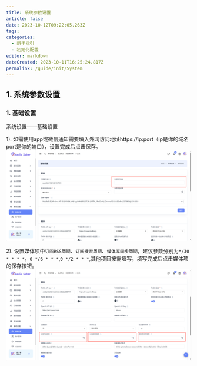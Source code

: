 ```yaml
---
title: 系统参数设置
article: false
date: 2023-10-12T09:22:05.263Z
tags:
categories: 
  - 新手指引
  - 初始化配置
editor: markdown
dateCreated: 2023-10-11T16:25:24.817Z
permalink: /guide/init/System
---
```


## 1. 系统参数设置

### 1. 基础设置

系统设置——基础设置

1). 如需使用app或微信通知需要填入外网访问地址https://ip:port（ip是你的域名port是你的端口），设置完成后点击保存。
![0501.jpg](./images/0501.png)

2). 设置媒体项中`订阅RSS周期`、`订阅搜索周期`、`媒体库同步周期`，建议参数分别为`*/30 * * * *`，`0 */6 * * *`,`0 */2 * * *`,其他项目按需填写，填写完成后点击媒体项的保存按钮。
![0502.jpg](./images/0502.png)
